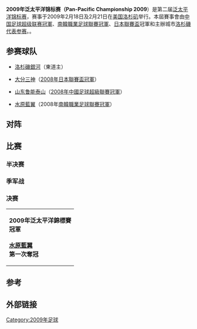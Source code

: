 **2009年泛太平洋锦标赛（Pan-Pacific Championship
2009**）是第二届[泛太平洋锦标赛](../Page/泛太平洋锦标赛.md "wikilink")，赛事于2009年2月18日及2月21日在[美国](../Page/美国.md "wikilink")[洛杉矶](../Page/洛杉矶.md "wikilink")举行。本屆賽事會由[中国足球超级联赛冠軍](https://zh.wikipedia.org/wiki/中国足球超级联赛 "wikilink")、[南韓職業足球聯賽冠軍](https://zh.wikipedia.org/wiki/南韓職業足球聯賽 "wikilink")、[日本聯賽盃](../Page/日本聯賽盃.md "wikilink")冠軍和主辦城市[洛杉磯代表参赛](https://zh.wikipedia.org/wiki/洛杉磯 "wikilink")。。

## 参赛球队

  - [洛杉磯銀河](../Page/洛杉磯銀河.md "wikilink")（東道主）

  - [大分三神](../Page/大分三神.md "wikilink")（[2008年日本聯賽盃冠軍](https://zh.wikipedia.org/wiki/2008年日本職業足球聯賽#聯賽盃 "wikilink")）

  - [山东鲁能泰山](https://zh.wikipedia.org/wiki/山东鲁能泰山 "wikilink")（[2008年中國足球超級聯賽冠軍](https://zh.wikipedia.org/wiki/2008年中國足球超級聯賽 "wikilink")）

  - [水原藍翼](https://zh.wikipedia.org/wiki/水原三星蓝翼 "wikilink")（2008年[南韓職業足球聯賽冠軍](https://zh.wikipedia.org/wiki/南韓職業足球聯賽 "wikilink")）

## 对阵

## 比赛

### 半决赛

### 季军战

### 决赛

<table>
<tbody>
<tr class="odd">
<td><p><strong>2009年泛太平洋錦標賽<br />
冠軍</strong><br />
<br />
<strong><a href="https://zh.wikipedia.org/wiki/水原三星藍翼" title="wikilink">水原藍翼</a></strong><br />
<strong>第一次奪冠</strong></p></td>
</tr>
</tbody>
</table>

## 参考

<references/>

## 外部链接

[Category:2009年足球](https://zh.wikipedia.org/wiki/Category:2009年足球 "wikilink")